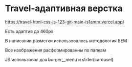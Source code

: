 # Travel-адаптивная верстка
https://travel-html-css-js-123-git-main-is1amm.vercel.app/

Есть адаптив до 460рх

В написании разметки использовалось методология БЕМ

Все изображения расформированны по папкам 

JS использовал для burger__menu и slider(carousel)
